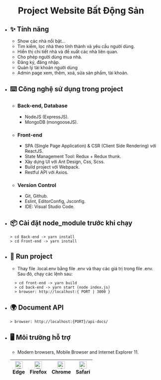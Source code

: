   <h1 align="center"><b>Project Website Bất Động Sản</b></h1>
 
- ## ✨ **Tính năng**

  - Show các nhà nổi bật...
  - Tìm kiếm, lọc nhà theo tỉnh thành và yêu cầu người dùng.
  - Hiển thị chi tiết nhà và đề xuất các nhà liên quan.
  - Cho phép người dùng mua nhà.
  - Đăng ký, đăng nhập.
  - Quản lý tài khoản người dùng
  - Admin page xem, thêm, xoá, sửa sản phẩm, tài khoản.

- ## ⌨️ **Công nghệ sử dụng trong project**

  - ### **Back-end, Database**

    - NodeJS (ExpressJS).
    - MongoDB (mongooseJS).

  - ### **Front-end**
    - SPA (Single Page Application) & CSR (Client Side Rendering) với ReactJS.
    - State Management Tool: Redux + Redux thunk.
    - Xây dựng UI với Ant Design, Css, Scss.
    - Build project với Webpack.
    - Restful API với Axios.
  - ### **Version Control**
    - Git, Github.
    - Eslint, EditorConfig, Jsconfig.
    - IDE: Visual Studio Code.

- ## 📦 **Cài đặt node_module trước khi chạy**

  ```
  > cd Back-end -> yarn install
  > cd Front-end -> yarn install
  ```

- ## 🔨 **Run project**
  - Thay file .local.env bằng file .env và thay các giá trị trong file .env. Sau đó, chạy các lệnh sau:
  ```
    > cd front-end -> yarn build
    > cd back-end -> yarn start (node index.js)
    > browser: http://localhost:{ PORT | 3000 }
  ```
- ## 🌍 **Document API**
  `> browser: http://localhost:{PORT}/api-docs/`
- ## 🖥 **Môi trường hỗ trợ**

  - Modern browsers, Mobile Browser and Internet Explorer 11.

  | [<img src="https://raw.githubusercontent.com/alrra/browser-logos/master/src/edge/edge_48x48.png" alt="IE / Edge" width="24px" height="24px" />](http://godban.github.io/browsers-support-badges/)<br> Edge | [<img src="https://raw.githubusercontent.com/alrra/browser-logos/master/src/firefox/firefox_48x48.png" alt="Firefox" width="24px" height="24px" />](http://godban.github.io/browsers-support-badges/)<br>Firefox | [<img src="https://raw.githubusercontent.com/alrra/browser-logos/master/src/chrome/chrome_48x48.png" alt="Chrome" width="24px" height="24px" />](http://godban.github.io/browsers-support-badges/)<br>Chrome | [<img src="https://raw.githubusercontent.com/alrra/browser-logos/master/src/safari/safari_48x48.png" alt="Safari" width="24px" height="24px" />](http://godban.github.io/browsers-support-badges/)<br>Safari |
  | ---------------------------------------------------------------------------------------------------------------------------------------------------------------------------------------------------------- | ---------------------------------------------------------------------------------------------------------------------------------------------------------------------------------------------------------------- | ------------------------------------------------------------------------------------------------------------------------------------------------------------------------------------------------------------ | ------------------------------------------------------------------------------------------------------------------------------------------------------------------------------------------------------------ |
